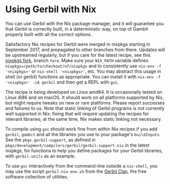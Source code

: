 # Using Gerbil with Nix

You can use Gerbil with the Nix package manager, and it will guarantee you that Gerbil is correctly built, in a deterministic way, on top of Gambit properly built with all the correct options.

Satisfactory Nix recipes for Gerbil were merged in nixpkgs starting in September 2017, and propagated to other branches from there. Updates will be upstreamed regularly, but if you care for the latest recipe, see this [nixpkgs fork](http://github.com/fare-patches/nixpkgs), branch `fare`. Make sure your `NIX_PATH` variable defines `nixpkgs=/path/to/checkout/of/nixpkgs` and to consistently use `nix-env -f '<nixpkgs>'` or `nix-shell '<nixpkgs>'`, etc. You may abstract this usage in shell (or gerbil) functions as appropriate. You can install it with `nix-env -f '<nixpkgs>' -iA gerbil` and then get a REPL with `gxi`.

The recipe is being developed on Linux amd64. It is occasionally tested on Linux i686 and on macOS. It should work on all platforms supported by Nix, but might require tweaks on new or rare platforms. Please report successes and failures to us. Note that static linking of Gerbil programs is not currently well supported in Nix; fixing that will require updating the recipes for relevant libraries; at the same time, Nix makes static linking not necessary.

To compile using `gxc` should work fine from within Nix recipes if you add `gerbil`, `gambit` and all the libraries you use to your package's `buildInputs`. See the `pkgs.gerbil-support`, as defined in `pkgs/development/compilers/gerbil/gerbil-support.nix` in the latest nixpkgs, for functions to help you define packages for your Gerbil libraries, with `gerbil-utils` as an example.

To use `gxc` interactively from the command-line outside a `nix-shell`, you may use the script `gerbil-nix-env.sh` from the [Gerbil Clan](https://github.com/fare/gerbil-utils), the free software collection of utilities.
